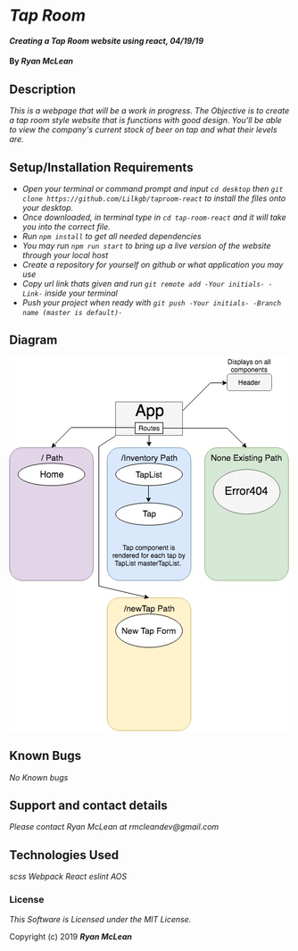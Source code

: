 # _Tap Room_

#### _Creating a Tap Room website using react, 04/19/19_

#### By _**Ryan McLean**_

## Description

_This is a webpage that will be a work in progress. The Objective is to create a tap room style website that is functions with good design. You'll be able to view the company's current stock of beer on tap and what their levels are._

## Setup/Installation Requirements

* _Open your terminal or command prompt and input `cd desktop` then `git clone https://github.com/Lilkgb/taproom-react` to install the files onto your desktop._
* _Once downloaded, in terminal type in `cd tap-room-react` and it will take you into the correct file._
* _Run `npm install` to get all needed dependencies_
* _You may run `npm run start` to bring up a live version of the website through your local host_
* _Create a repository for yourself on github or what application you may use_
* _Copy url link thats given and run `git remote add -Your initials- -Link-` inside your terminal_
* _Push your project when ready with `git push -Your initials- -Branch name (master is default)-`_

## Diagram
![Diagram](src/assets/diagram.jpg)

## Known Bugs

_No Known bugs_

## Support and contact details

_Please contact Ryan McLean at rmcleandev@gmail.com_

## Technologies Used

_scss_
_Webpack_
_React_
_eslint_
_AOS_

### License

*This Software is Licensed under the MIT License.*

Copyright (c) 2019 **_Ryan McLean_**
